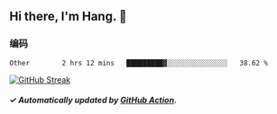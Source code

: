 ## Hi there, I'm Hang. 👋

### 编码

<!--START_SECTION:waka-->

```text
Other        2 hrs 12 mins   █████████▓░░░░░░░░░░░░░░░   38.62 %
```

<!--END_SECTION:waka-->

[![GitHub Streak](https://github-readme-streak-stats.herokuapp.com?user=huhuhang&hide_border=true&date_format=%5BY.%5Dn.j)](https://git.io/streak-stats)

##### ✓ Automatically updated by [GitHub Action](https://github.com/huhuhang/huhuhang/actions).
